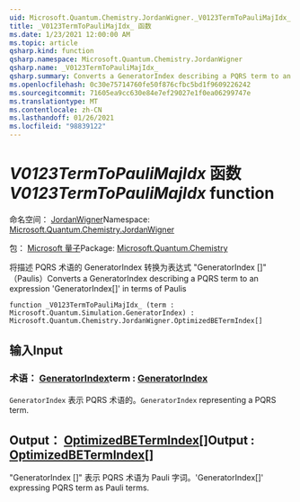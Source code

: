 ```yaml
---
uid: Microsoft.Quantum.Chemistry.JordanWigner._V0123TermToPauliMajIdx_
title: _V0123TermToPauliMajIdx_ 函数
ms.date: 1/23/2021 12:00:00 AM
ms.topic: article
qsharp.kind: function
qsharp.namespace: Microsoft.Quantum.Chemistry.JordanWigner
qsharp.name: _V0123TermToPauliMajIdx_
qsharp.summary: Converts a GeneratorIndex describing a PQRS term to an expression 'GeneratorIndex[]' in terms of Paulis
ms.openlocfilehash: 0c30e75714760fe50f876cfbc5bd1f9609226242
ms.sourcegitcommit: 71605ea9cc630e84e7ef29027e1f0ea06299747e
ms.translationtype: MT
ms.contentlocale: zh-CN
ms.lasthandoff: 01/26/2021
ms.locfileid: "98839122"
---
```

# <a name="_v0123termtopaulimajidx_-function"></a><span data-ttu-id="e0ee9-102">_V0123TermToPauliMajIdx_ 函数</span><span class="sxs-lookup"><span data-stu-id="e0ee9-102">_V0123TermToPauliMajIdx_ function</span></span>

<span data-ttu-id="e0ee9-103">命名空间： [JordanWigner](xref:Microsoft.Quantum.Chemistry.JordanWigner)</span><span class="sxs-lookup"><span data-stu-id="e0ee9-103">Namespace: [Microsoft.Quantum.Chemistry.JordanWigner](xref:Microsoft.Quantum.Chemistry.JordanWigner)</span></span>

<span data-ttu-id="e0ee9-104">包： [Microsoft 量子](https://nuget.org/packages/Microsoft.Quantum.Chemistry)</span><span class="sxs-lookup"><span data-stu-id="e0ee9-104">Package: [Microsoft.Quantum.Chemistry](https://nuget.org/packages/Microsoft.Quantum.Chemistry)</span></span>


<span data-ttu-id="e0ee9-105">将描述 PQRS 术语的 GeneratorIndex 转换为表达式 "GeneratorIndex []" （Paulis）</span><span class="sxs-lookup"><span data-stu-id="e0ee9-105">Converts a GeneratorIndex describing a PQRS term to an expression 'GeneratorIndex[]' in terms of Paulis</span></span>

```qsharp
function _V0123TermToPauliMajIdx_ (term : Microsoft.Quantum.Simulation.GeneratorIndex) : Microsoft.Quantum.Chemistry.JordanWigner.OptimizedBETermIndex[]
```


## <a name="input"></a><span data-ttu-id="e0ee9-106">输入</span><span class="sxs-lookup"><span data-stu-id="e0ee9-106">Input</span></span>

### <a name="term--generatorindex"></a><span data-ttu-id="e0ee9-107">术语： [GeneratorIndex](xref:Microsoft.Quantum.Simulation.GeneratorIndex)</span><span class="sxs-lookup"><span data-stu-id="e0ee9-107">term : [GeneratorIndex](xref:Microsoft.Quantum.Simulation.GeneratorIndex)</span></span>

<span data-ttu-id="e0ee9-108">`GeneratorIndex` 表示 PQRS 术语的。</span><span class="sxs-lookup"><span data-stu-id="e0ee9-108">`GeneratorIndex` representing a PQRS term.</span></span>



## <a name="output--optimizedbetermindex"></a><span data-ttu-id="e0ee9-109">Output： [OptimizedBETermIndex](xref:Microsoft.Quantum.Chemistry.JordanWigner.OptimizedBETermIndex)[]</span><span class="sxs-lookup"><span data-stu-id="e0ee9-109">Output : [OptimizedBETermIndex](xref:Microsoft.Quantum.Chemistry.JordanWigner.OptimizedBETermIndex)[]</span></span>

<span data-ttu-id="e0ee9-110">"GeneratorIndex []" 表示 PQRS 术语为 Pauli 字词。</span><span class="sxs-lookup"><span data-stu-id="e0ee9-110">'GeneratorIndex[]' expressing PQRS term as Pauli terms.</span></span>